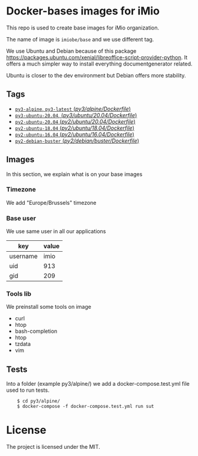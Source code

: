 # Docker-bases images for iMio

This repo is used to create base images for iMio organization.

The name of image is `imiobe/base` and we use different tag.

We use Ubuntu and Debian because of this package https://packages.ubuntu.com/xenial/libreoffice-script-provider-python.
It offers a much simpler way to install everything documentgenerator related.

Ubuntu is closer to the dev environment but Debian offers more stability.

## Tags

- [`py3-alpine`, `py3-latest` (*py3/alpine/Dockerfile*)](https://github.com/imio/docker-bases/blob/master/py3/alpine/Dockerfile)
- [`py3-ubuntu-20.04`, (*py3/ubuntu/20.04/Dockerfile*)](https://github.com/imio/docker-bases/blob/master/py3/ubuntu/20.04/Dockerfile)
- [`py2-ubuntu-20.04` (*py2/ubuntu/20.04/Dockerfile*)](https://github.com/imio/docker-bases/blob/master/py2/ubuntu/20.04/Dockerfile)
- [`py2-ubuntu-18.04` (*py2/ubuntu/18.04/Dockerfile*)](https://github.com/imio/docker-bases/blob/master/py2/ubuntu/18.04/Dockerfile)
- [`py2-ubuntu-16.04` (*py2/ubuntu/16.04/Dockerfile*)](https://github.com/imio/docker-bases/blob/master/py2/ubuntu/16.04/Dockerfile)
- [`py2-debian-buster` (*py2/debian/buster/Dockerfile*)](https://github.com/imio/docker-bases/blob/master/py2/debian/buster/Dockerfile)

## Images
In this section, we explain what is on your base images

### Timezone
We add "Europe/Brussels" timezone

### Base user
We use same user in all our applications

| key      | value |
|----------|-------|
| username | imio  |
| uid      | 913   |
| gid      | 209   |


### Tools lib
We preinstall some tools on image
- curl
- htop
- bash-completion
- htop
- tzdata
- vim

## Tests
Into a folder (example py3/alpine/) we add a docker-compose.test.yml file used to run tests.
```
    $ cd py3/alpine/
    $ docker-compose -f docker-compose.test.yml run sut
```

# License

The project is licensed under the MIT.
